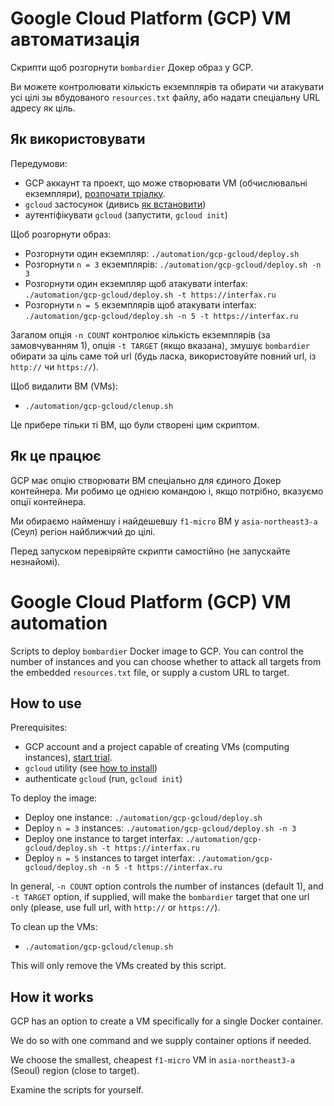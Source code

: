 # Google Cloud Platform (GCP) VM автоматизація

Скрипти щоб розгорнути `bombardier` Докер образ у GCP.

Ви можете контролювати кількість екземплярів та обирати чи атакувати усі цілі зы вбудованого `resources.txt` файлу, або надати спеціальну URL адресу як ціль.

## Як використовувати

Передумови:

- GCP аккаунт та проект, що може створювати VM (обчислювальні екземпляри), [розпочати тріалку](https://cloud.google.com/free).
- `gcloud` застосунок (дивись [як встановити](https://cloud.google.com/sdk/docs/install))
- аутентіфікувати `gcloud` (запустити, `gcloud init`)

Щоб розгорнути образ:

- Розгорнути один екземпляр: `./automation/gcp-gcloud/deploy.sh`
- Розгорнути `n = 3` екземплярів: `./automation/gcp-gcloud/deploy.sh -n 3`
- Розгорнути один екземпляр щоб атакувати interfax: `./automation/gcp-gcloud/deploy.sh -t https://interfax.ru`
- Розгорнути  `n = 5` екземплярів щоб атакувати interfax: `./automation/gcp-gcloud/deploy.sh -n 5 -t https://interfax.ru`

Загалом опція  `-n COUNT` контролює кількість екземплярів (за замовчуванням 1), опція  `-t TARGET` (якщо вказана), змушує `bombardier` обирати за ціль саме той url (будь ласка, використовуйте повний url, із `http://` чи `https://`).

Щоб видалити ВМ (VMs):

- `./automation/gcp-gcloud/clenup.sh`

Це прибере тільки ті ВМ, що були створені цим скриптом.

## Як це працює

GCP має опцію створювати ВМ спеціально для єдиного Докер контейнера.
Ми робимо це однією командою і, якщо потрібно, вказуємо опції контейнера.

Ми обираємо найменшу і найдешевшу  `f1-micro` ВМ у `asia-northeast3-a` (Сеул) регіон найближчий до цілі.

Перед запуском перевіряйте скрипти самостійно (не запускайте незнайомі).

# Google Cloud Platform (GCP) VM automation

Scripts to deploy `bombardier` Docker image to GCP.
You can control the number of instances and you can choose whether to attack all targets from the embedded `resources.txt` file, or supply a custom URL to target.

## How to use

Prerequisites:

- GCP account and a project capable of creating VMs (computing instances), [start trial](https://cloud.google.com/free).
- `gcloud` utility (see [how to install](https://cloud.google.com/sdk/docs/install))
- authenticate `gcloud` (run, `gcloud init`)

To deploy the image:

- Deploy one instance: `./automation/gcp-gcloud/deploy.sh`
- Deploy `n = 3` instances: `./automation/gcp-gcloud/deploy.sh -n 3`
- Deploy one instance to target interfax: `./automation/gcp-gcloud/deploy.sh -t https://interfax.ru`
- Deploy `n = 5` instances to target interfax: `./automation/gcp-gcloud/deploy.sh -n 5 -t https://interfax.ru`

In general, `-n COUNT` option controls the number of instances (default 1), and `-t TARGET` option, if supplied, will make the `bombardier` target that one url only (please, use full url, with `http://` or `https://`).

To clean up the VMs:
- `./automation/gcp-gcloud/clenup.sh`

This will only remove the VMs created by this script.

## How it works

GCP has an option to create a VM specifically for a single Docker container.

We do so with one command and we supply container options if needed.

We choose the smallest, cheapest `f1-micro` VM in `asia-northeast3-a` (Seoul) region (close to target).

Examine the scripts for yourself.
